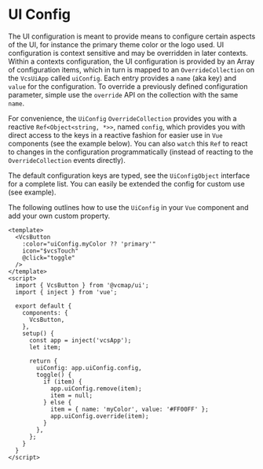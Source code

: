 # UI Config
The UI configuration is meant to provide means to configure certain aspects of
the UI, for instance the primary theme color or the logo used. UI configuration
is context sensitive and may be overridden in later contexts. Within a contexts 
configuration, the UI configuration is provided by an Array of configuration items,
which in turn is mapped to an `OverrideCollection` on the `VcsUiApp` called `uiConfig`. 
Each entry provides a `name` (aka key) and `value` for the configuration. To override a
previously defined configuration parameter, simple use the `override` API on the collection
with the same `name`.

For convenience, the `UiConfig` `OverrideCollection` provides you with a reactive
`Ref<Object<string, *>>`, named `config`, which provides you with direct access to the keys
in a reactive fashion for easier use in `Vue` components (see the example below).
You can also `watch` this `Ref` to react to changes in the configuration programmatically
(instead of reacting to the `OverrideCollection` events directly).

The default configuration keys are typed, see the `UiConfigObject` interface for a complete list.
You can easily be extended the config for custom use (see example).

The following outlines how to use the `UiConfig` in your `Vue` component and add
your own custom property.
```vue
<template>
  <VcsButton 
    :color="uiConfig.myColor ?? 'primary'" 
    icon="$vcsTouch" 
    @click="toggle"
  />
</template>
<script>
  import { VcsButton } from '@vcmap/ui';
  import { inject } from 'vue';

  export default {
    components: {
      VcsButton,
    },
    setup() {
      const app = inject('vcsApp');
      let item;
      
      return {
        uiConfig: app.uiConfig.config,
        toggle() {
          if (item) {
            app.uiConfig.remove(item);
            item = null;
          } else {
            item = { name: 'myColor', value: '#FF00FF' };
            app.uiConfig.override(item);
          }
        },
      };
    }
  }
</script>
```
